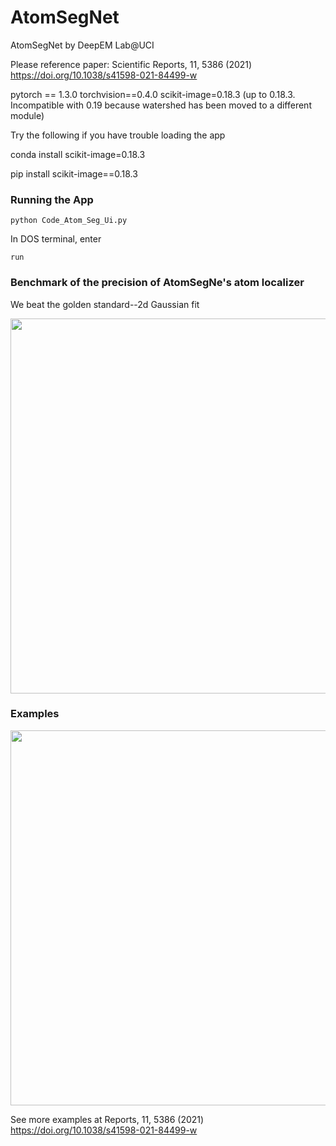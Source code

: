 # AtomSegNet
AtomSegNet by DeepEM Lab@UCI

Please reference paper:  Scientific Reports, 11, 5386 (2021)  https://doi.org/10.1038/s41598-021-84499-w 

pytorch == 1.3.0
torchvision==0.4.0
scikit-image=0.18.3 (up to 0.18.3. Incompatible with 0.19 because watershed has been moved to a different module)


Try the following if you have trouble loading the app

conda install scikit-image=0.18.3

pip install scikit-image==0.18.3

### Running the App
```
python Code_Atom_Seg_Ui.py
```
In DOS terminal, enter
```
run
```

### Benchmark of the precision of AtomSegNe's atom localizer

We beat the golden standard--2d Gaussian fit
<p align="left"><img src="test_img/tem13.png" width="600"\></p>


### Examples

<p align="left"><img src="test_img/03_afterimage_8nm_crp_four_panel_guassianMask.png" width="600"\></p>

See more examples at Reports, 11, 5386 (2021)  https://doi.org/10.1038/s41598-021-84499-w 
